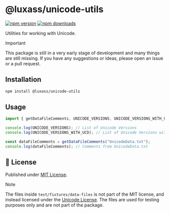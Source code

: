 # @luxass/unicode-utils

[![npm version][npm-version-src]][npm-version-href]
[![npm downloads][npm-downloads-src]][npm-downloads-href]

Utilities for working with Unicode.

> [!IMPORTANT]
> This package is still in a very early stage of development and many things are still missing. If you have any suggestions or ideas, please open an issue or a pull request.

## Installation

```bash
npm install @luxass/unicode-utils
```

## Usage

```ts
import { getDataFileComments, UNICODE_VERSIONS, UNICODE_VERSIONS_WITH_UCD } from "@luxass/unicode-utils";

console.log(UNICODE_VERSIONS); // List of Unicode Versions
console.log(UNICODE_VERSIONS_WITH_UCD); // List of Unicode Versions with UCD

const dataFileComments = getDataFileComments("UnicodeData.txt");
console.log(dataFileComments); // Comments from UnicodeData.txt
```

## 📄 License

Published under [MIT License](./LICENSE).

> [!NOTE]
> The files inside `test/fixtures/data-files` is not part of the MIT license, and instead licensed under the [Unicode License](https://unicode.org/copyright.html#License). The files are used for testing purposes only and are not part of the package.

<!-- Badges -->

[npm-version-src]: https://img.shields.io/npm/v/@luxass/unicode-utils?style=flat&colorA=18181B&colorB=4169E1
[npm-version-href]: https://npmjs.com/package/@luxass/unicode-utils
[npm-downloads-src]: https://img.shields.io/npm/dm/@luxass/unicode-utils?style=flat&colorA=18181B&colorB=4169E1
[npm-downloads-href]: https://npmjs.com/package/@luxass/unicode-utils
